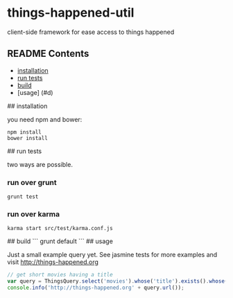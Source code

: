 things-happened-util
====================

client-side framework for ease access to things happened

## README Contents

- [installation](#a)
- [run tests](#b)
- [build](#c)
- [usage] (#d)

<a name="a"/>
## installation

you need npm and bower:
```
npm install
bower install
```

<a name="b"/>
## run tests

two ways are possible.

### run over grunt

```
grunt test
```

### run over karma
```
karma start src/test/karma.conf.js
```

<a name="c"/>
## build
```
grunt default
```

<a name="d"/>
## usage

Just a small example query yet. See jasmine tests for more examples and visit http://things-happened.org

```js
// get short movies having a title
var query = ThingsQuery.select('movies').whose('title').exists().whose('length').isLowerThan(50);
console.info('http://things-happened.org' + query.url());
```
